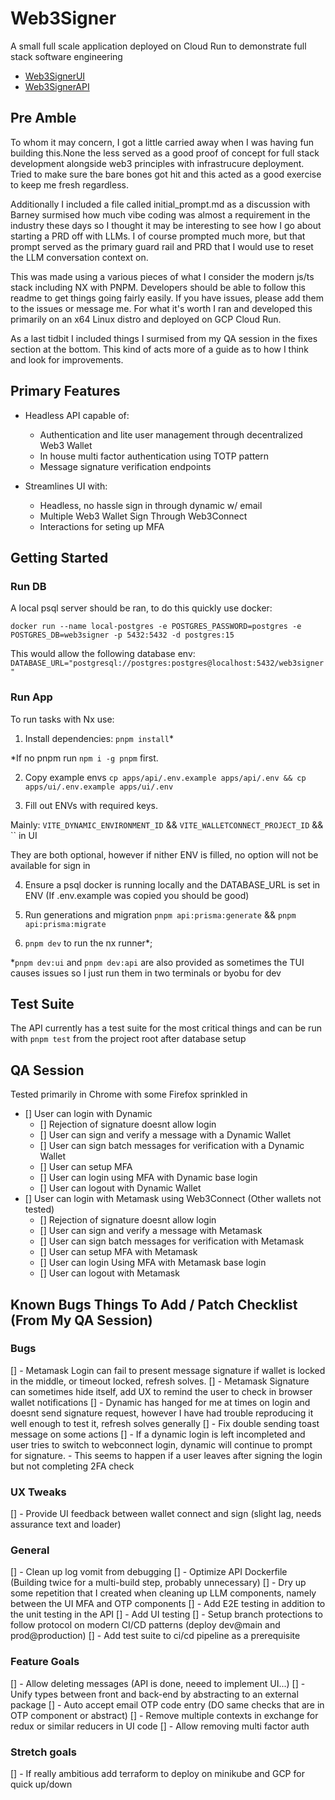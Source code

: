# Web3Signer

A small full scale application deployed on Cloud Run to demonstrate full stack software engineering

- [Web3SignerUI](https://web3-signer-ui-dev-200826395872.us-central1.run.app/)
- [Web3SignerAPI](https://web3-signer-api-dev-200826395872.us-central1.run.app)

## Pre Amble

To whom it may concern, I got a little carried away when I was having fun building this.None the less served as a good proof of concept for full stack development alongside web3 principles with infrastrucure deployment. Tried to make sure the bare bones got hit and this acted as a good exercise to keep me fresh regardless.

Additionally I included a file called initial_prompt.md as a discussion with Barney surmised how much vibe coding was almost a requirement in the industry these days so I thought it may be interesting to see how I go about starting a PRD off with LLMs. I of course prompted much more, but that prompt served as the primary guard rail and PRD that I would use to reset the LLM conversation context on.

This was made using a various pieces of what I consider the modern js/ts stack including NX with PNPM. Developers should be able to follow this readme to get things going fairly easily. If you have issues, please add them to the issues or message me. For what it's worth I ran and developed this primarily on an x64 Linux distro and deployed on GCP Cloud Run.

As a last tidbit I included things I surmised from my QA session in the fixes section at the bottom. This kind of acts more of a guide as to how I think and look for improvements.

## Primary Features

- Headless API capable of: 
    - Authentication and lite user management through decentralized Web3 Wallet
    - In house multi factor authentication using TOTP pattern
    - Message signature verification endpoints
    
- Streamlines UI with:
    - Headless, no hassle sign in through dynamic w/ email
    - Multiple Web3 Wallet Sign Through Web3Connect
    - Interactions for seting up MFA

## Getting Started

### Run DB

A local psql server should be ran, to do this quickly use docker:

`docker run --name local-postgres -e POSTGRES_PASSWORD=postgres -e POSTGRES_DB=web3signer -p 5432:5432 -d postgres:15`

This would allow the following database env: `DATABASE_URL="postgresql://postgres:postgres@localhost:5432/web3signer"`

### Run App

To run tasks with Nx use:

1. Install dependencies: `pnpm install`*

*If no pnpm run `npm i -g pnpm` first.

2. Copy example envs `cp apps/api/.env.example apps/api/.env && cp apps/ui/.env.example apps/ui/.env` 

3. Fill out ENVs with required keys. 

Mainly: `VITE_DYNAMIC_ENVIRONMENT_ID` && `VITE_WALLETCONNECT_PROJECT_ID` && `` in UI

They are both optional, however if nither ENV is filled, no option will not be available for sign in

4. Ensure a psql docker is running locally and the DATABASE_URL is set in ENV (If .env.example was copied you should be good)

3. Run generations and migration `pnpm api:prisma:generate` && `pnpm api:prisma:migrate`

4. `pnpm dev` to run the nx runner*; 

*`pnpm dev:ui` and `pnpm dev:api` are also provided as sometimes the TUI causes issues so I just run them in two terminals or byobu for dev

## Test Suite

The API currently has a test suite for the most critical things and can be run with `pnpm test` from the project root after database setup

## QA Session 

Tested primarily in Chrome with some Firefox sprinkled in

- [] User can login with Dynamic 
    - [] Rejection of signature doesnt allow login
    - [] User can sign and verify a message with a Dynamic Wallet
    - [] User can sign batch messages for verification with a Dynamic Wallet
    - [] User can setup MFA
    - [] User can login using MFA with Dynamic base login
    - [] User can logout with Dynamic Wallet
- [] User can login with Metamask using Web3Connect (Other wallets not tested)
    - [] Rejection of signature doesnt allow login
    - [] User can sign and verify a message with Metamask
    - [] User can sign batch messages for verification with Metamask
    - [] User can setup MFA with Metamask
    - [] User can login Using MFA with Metamask base login
    - [] User can logout with Metamask

## Known Bugs Things To Add / Patch Checklist (From My QA Session)

### Bugs

[] - Metamask Login can fail to present message signature if wallet is locked in the middle, or timeout locked, refresh solves.
[] - Metamask Signature can sometimes hide itself, add UX to remind the user to check in browser wallet notifications
[] - Dynamic has hanged for me at times on login and doesnt send signature request, however I have had trouble reproducing it well enough to test it, refresh solves generally
[] - Fix double sending toast message on some actions 
[] - If a dynamic login is left incompleted and user tries to switch to webconnect login, dynamic will continue to prompt for signature.
    - This seems to happen if a user leaves after signing the login but not completing 2FA check

### UX Tweaks

[] - Provide UI feedback between wallet connect and sign (slight lag, needs assurance text and loader)

### General

[] - Clean up log vomit from debugging
[] - Optimize API Dockerfile (Building twice for a multi-build step, probably unnecessary)
[] - Dry up some repetition that I created when cleaning up LLM components, namely between the UI MFA and OTP components
[] - Add E2E testing in addition to the unit testing in the API
[] - Add UI testing
[] - Setup branch protections to follow protocol on modern CI/CD patterns (deploy dev@main and prod@production) 
[] - Add test suite to ci/cd pipeline as a prerequisite

### Feature Goals

[] - Allow deleting messages (API is done, neeed to implement UI...)
[] - Unify types between front and back-end by abstracting to an external package
[] - Auto accept email OTP code entry (DO same checks that are in OTP component or abstract)
[] - Remove multiple contexts in exchange for redux or similar reducers in UI code 
[] - Allow removing multi factor auth

### Stretch goals

[] - If really ambitious add terraform to deploy on minikube and GCP for quick up/down


